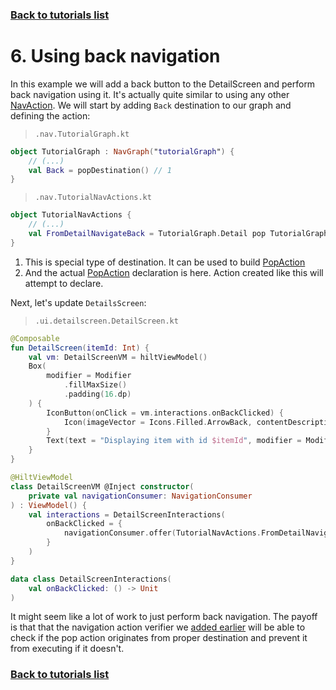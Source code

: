 ### [Back to tutorials list](README.md)

# 6. Using back navigation

In this example we will add a back button to the DetailScreen and perform back navigation using it. 
It's actually quite similar to using any other [NavAction]. We will start by adding `Back` destination to our graph and defining the action:

> `.nav.TutorialGraph.kt`
```kotlin
object TutorialGraph : NavGraph("tutorialGraph") { 
    // (...)
    val Back = popDestination() // 1
}
```

> `.nav.TutorialNavActions.kt`
```kotlin
object TutorialNavActions {
    // (...)
    val FromDetailNavigateBack = TutorialGraph.Detail pop TutorialGraph.Back // 2
}
```
1. This is special type of destination. It can be used to build [PopAction]
2. And the actual [PopAction] declaration is here. Action created like this will attempt to declare.

Next, let's update `DetailsScreen`:

> `.ui.detailscreen.DetailScreen.kt`
```kotlin
@Composable
fun DetailScreen(itemId: Int) {
    val vm: DetailScreenVM = hiltViewModel()
    Box(
        modifier = Modifier
            .fillMaxSize()
            .padding(16.dp)
    ) {
        IconButton(onClick = vm.interactions.onBackClicked) {
            Icon(imageVector = Icons.Filled.ArrowBack, contentDescription = null)
        }
        Text(text = "Displaying item with id $itemId", modifier = Modifier.align(Alignment.Center))
    }
}

@HiltViewModel
class DetailScreenVM @Inject constructor(
    private val navigationConsumer: NavigationConsumer
) : ViewModel() {
    val interactions = DetailScreenInteractions(
        onBackClicked = {
            navigationConsumer.offer(TutorialNavActions.FromDetailNavigateBack)
        }
    )
}

data class DetailScreenInteractions(
    val onBackClicked: () -> Unit
)
```

It might seem like a lot of work to just perform back navigation. 
The payoff is that that the navigation action verifier we [added earlier](04_nav_verifier.md) will be able to check if the pop action 
originates from proper destination and prevent it from executing if it doesn't.

### [Back to tutorials list](README.md)

<!-- GENERATED SECTION - DON'T ADD ANY TEXT BELOW THIS TAG -->

[NavAction]: ../../docs/components/composenav/com.adamkobus.compose.navigation.action/-nav-action/index.md
[PopAction]: ../../docs/components/composenav/com.adamkobus.compose.navigation.action/-pop-action/index.md
